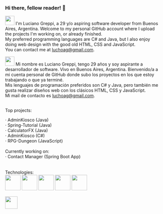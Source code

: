 ### Hi there, fellow reader! 👋

<img height=30 src="https://i1.pngguru.com/preview/715/644/898/world-flag-icons-united-kingdom-flag-art.jpg"> I'm Luciano Greppi, a 29 y/o aspiring software developer from Buenos Aires, Argentina. Welcome to my personal GitHub account where I upload the projects I'm working on, or already finished.<br>
My preferred programming languages are C# and Java, but I also enjoy doing web design with the good old HTML, CSS and JavaScript.<br>
You can contact me at luchoag@gmail.com.<br>

<img height=30 src="https://cdn.icon-icons.com/icons2/1531/PNG/128/3253482-flag-spain-icon_106784.png"> Mi nombre es Luciano Greppi, tengo 29 años y soy aspirante a desarrollador de software. Vivo en Buenos Aires, Argentina. Bienvenido/a a mi cuenta personal de GitHub donde subo los proyectos en los que estoy trabajando o que ya terminé.<br>
Mis lenguajes de programación preferidos son C# y Java, pero también me gusta realizar diseños web con los clásicos HTML, CSS y JavaScript.<br>
Mi mail de contacto es luchoag@gmail.com.<br>

<br>
Top projects:<br>

· AdminKiosco (Java)<br>
· Spring-Tutorial (Java)<br>
· CalculatorFX (Java)<br>
· AdminKiosco (C#)<br>
· RPG-Dungeon (JavaScript)<br>
<br>
Currently working on: <br>
· Contact Manager (Spring Boot App)<br>
<br>
<br>
Technologies:<br>
<img height=50 src="https://cdn.iconscout.com/icon/free/png-256/java-23-225999.png">
<img height=50 src="https://encrypted-tbn0.gstatic.com/images?q=tbn%3AANd9GcQo8gnVA2n-OPRpw6HwKaHyAYTRd-st-JozSg&usqp=CAU">
<img height=50 src="https://cdn.iconscout.com/icon/free/png-256/git-1-226092.png">
<img height=50 src="https://cdn.icon-icons.com/icons2/2415/PNG/512/mysql_original_wordmark_logo_icon_146417.png">
<img height=50 src="https://cdn.icon-icons.com/icons2/2108/PNG/512/javascript_icon_130900.png">
<br><br>
<a href="https://www.linkedin.com/in/luciano-adolfo-greppi/"><img height=40 src="https://encrypted-tbn0.gstatic.com/images?q=tbn%3AANd9GcSk-cX_eLmfG6blX5lcqrcnB59gvHWpCmiK4Q&usqp=CAU"></a>



<!--
**Luchoag/Luchoag** is a ✨ _special_ ✨ repository because its `README.md` (this file) appears on your GitHub profile.

Here are some ideas to get you started:

- 🔭 I’m currently working on ...
- 🌱 I’m currently learning ...
- 👯 I’m looking to collaborate on ...
- 🤔 I’m looking for help with ...
- 💬 Ask me about ...
- 📫 How to reach me: ...
- 😄 Pronouns: ...
- ⚡ Fun fact: ...
-->
